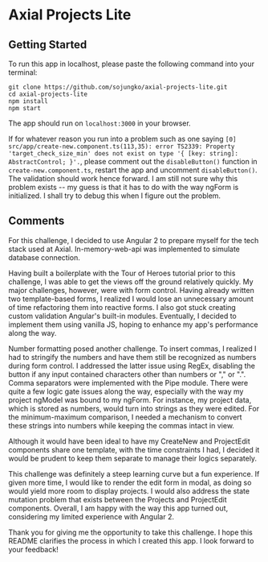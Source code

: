 # Axial Projects Lite
## Getting Started
To run this app in localhost, please paste the following command into your terminal:
```
git clone https://github.com/sojungko/axial-projects-lite.git
cd axial-projects-lite
npm install
npm start
```

The app should run on `localhost:3000` in your browser.

If for whatever reason you run into a problem such as one saying `[0] src/app/create-new.component.ts(113,35): error TS2339: Property 'target_check_size_min' does not exist on type '{ [key: string]: AbstractControl; }'.`, please comment out the `disableButton()` function in `create-new.component.ts`, restart the app and uncomment `disableButton()`. The validation should work hence forward. I am still not sure why this problem exists -- my guess is that it has to do with the way ngForm is initialized. I shall try to debug this when I figure out the problem.

## Comments
For this challenge, I decided to use Angular 2 to prepare myself for the tech stack used at Axial. In-memory-web-api was implemented to simulate database connection. 

Having built a boilerplate with the Tour of Heroes tutorial prior to this challenge, I was able to get the views off the ground relatively quickly. My major challenges, however, were with form control. Having already written two template-based forms, I realized I would lose an unnecessary amount of time refactoring them into reactive forms. I also got stuck creating custom validation Angular's built-in modules. Eventually, I decided to implement them using vanilla JS, hoping to enhance my app's performance along the way. 

Number formatting posed another challenge. To insert commas, I realized I had to stringify the numbers and have them still be recognized as numbers during form control. I addressed the latter issue using RegEx, disabling the button if any input contained characters other than numbers or "," or ".". Comma separators were implemented with the Pipe module. There were quite a few logic gate issues along the way, especially with the way my project ngModel was bound to my ngForm. For instance, my project data, which is stored as numbers, would turn into strings as they were edited. For the minimum-maximum comparison, I needed a mechanism to convert these strings into numbers while keeping the commas intact in view. 

Although it would have been ideal to have my CreateNew and ProjectEdit components share one template, with the time constraints I had, I decided it would be prudent to keep them separate to manage their logics separately.

This challenge was definitely a steep learning curve but a fun experience. If given more time, I would like to render the edit form in modal, as doing so would yield more room to display projects. I would also address the state mutation problem that exists between the Projects and ProjectEdit components. Overall, I am happy with the way this app turned out, considering my limited experience with Angular 2.

Thank you for giving me the opportunity to take this challenge. I hope this README clarifies the process in which I created this app. I look forward to your feedback!